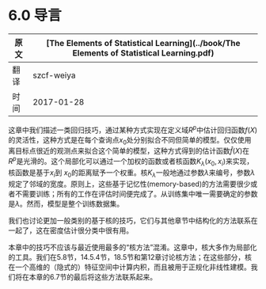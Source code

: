 # 6.0 导言

| 原文   | [The Elements of Statistical Learning](../book/The Elements of Statistical Learning.pdf) |
| ---- | ---------------------------------------- |
| 翻译   | szcf-weiya                               |
| 时间   | 2017-01-28                               |

这章中我们描述一类回归技巧，通过某种方式实现在定义域$R^p$中估计回归函数$f(X)$的灵活性，这种方式是在每个查询点$x_0$处分别拟合不同但简单的模型。仅仅使用离目标点很近的观测点来拟合这个简单的模型，这种方式得到的估计函数$\hat f(X)$在 $R^p$是光滑的。这个局部化可以通过一个加权的函数或者核函数$K_\lambda(x_0,x_i)$来实现，核函数是基于$x_i$到 $x_0$的距离赋予一个权重。核$K_\lambda$一般地通过参数$\lambda$来编号，参数$\lambda$规定了邻域的宽度。原则上，这些基于记忆性(memory-based)的方法需要很少或者不需要训练；所有的工作在评估时间便完成了。从训练集中唯一需要确定的参数是$\lambda$。然而，模型是整个训练数据集。

我们也讨论更加一般类别的基于核的技巧，它们与其他章节中结构化的方法联系在一起了，这在密度估计很分类中很有用。

本章中的技巧不应该与最近使用最多的“核方法”混淆。这章中，核大多作为局部化的工具。我们在5.8节，14.5.4节，18.5节和第12章讨论核方法；在这些部分，核在一个高维的（隐式的）特征空间中计算内积，而且被用于正规化非线性建模。我们将在本章的6.7节的最后将这些方法联系起来。



